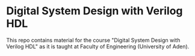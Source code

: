 # Digital System Design with Verilog HDL

This repo contains material for the course "Digital System Design with Verilog HDL" as it is taught at Faculty of Engineering (University of Aden).
